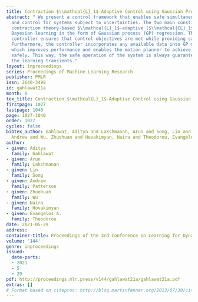 ```yaml
---
title: Contraction $\\mathcal{L}_1$-Adaptive Control using Gaussian Processes
abstract: " We present a control framework that enables safe simultaneous learning
  and control for systems subject to uncertainties. The two main constituents are
  contraction theory-based $\\mathcal{L}_1$-adaptive ($\\mathcal{CL}_1$) control and
  Bayesian learning in the form of Gaussian process (GP) regression. The $\\mathcal{CL}_1$
  controller ensures that control objectives are met while providing safety certificates.
  Furthermore, the controller incorporates any available data into GP models of uncertainties,
  which improves performance and enables the motion planner to achieve optimality
  safely. This way, the safe operation of the system is always guaranteed, even during
  the learning transients."
layout: inproceedings
series: Proceedings of Machine Learning Research
publisher: PMLR
issn: 2640-3498
id: gahlawat21a
month: 0
tex_title: Contraction $\mathcal{L}_1$-Adaptive Control using Gaussian Processes
firstpage: 1027
lastpage: 1040
page: 1027-1040
order: 1027
cycles: false
bibtex_author: Gahlawat, Aditya and Lakshmanan, Arun and Song, Lin and Patterson,
  Andrew and Wu, Zhuohuan and Hovakimyan, Naira and Theodorou, Evangelos A.
author:
- given: Aditya
  family: Gahlawat
- given: Arun
  family: Lakshmanan
- given: Lin
  family: Song
- given: Andrew
  family: Patterson
- given: Zhuohuan
  family: Wu
- given: Naira
  family: Hovakimyan
- given: Evangelos A.
  family: Theodorou
date: 2021-05-29
address:
container-title: Proceedings of the 3rd Conference on Learning for Dynamics and Control
volume: '144'
genre: inproceedings
issued:
  date-parts:
  - 2021
  - 5
  - 29
pdf: http://proceedings.mlr.press/v144/gahlawat21a/gahlawat21a.pdf
extras: []
# Format based on citeproc: http://blog.martinfenner.org/2013/07/30/citeproc-yaml-for-bibliographies/
---
```

